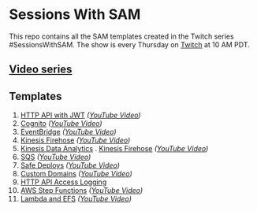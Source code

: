 <!-- Copyright 2020 Amazon.com, Inc. or its affiliates. All Rights Reserved.
SPDX-License-Identifier: MIT-0
//
Permission is hereby granted, free of charge, to any person obtaining a copy of this
software and associated documentation files (the "Software"), to deal in the Software
without restriction, including without limitation the rights to use, copy, modify,
merge, publish, distribute, sublicense, and/or sell copies of the Software, and to
permit persons to whom the Software is furnished to do so.
//
THE SOFTWARE IS PROVIDED "AS IS", WITHOUT WARRANTY OF ANY KIND, EXPRESS OR IMPLIED,
INCLUDING BUT NOT LIMITED TO THE WARRANTIES OF MERCHANTABILITY, FITNESS FOR A
PARTICULAR PURPOSE AND NONINFRINGEMENT. IN NO EVENT SHALL THE AUTHORS OR COPYRIGHT
HOLDERS BE LIABLE FOR ANY CLAIM, DAMAGES OR OTHER LIABILITY, WHETHER IN AN ACTION
OF CONTRACT, TORT OR OTHERWISE, ARISING FROM, OUT OF OR IN CONNECTION WITH THE
SOFTWARE OR THE USE OR OTHER DEALINGS IN THE SOFTWARE. -->

# Sessions With SAM

This repo contains all the SAM templates created in the Twitch series #SessionsWithSAM. The show is every Thursday on [Twitch](https://twitch.tv/aws) at 10 AM PDT.

## [Video series](https://slip.link/sws-vids)

## Templates
1. [HTTP API with JWT](./http-api/README.md) *([YouTube Video](https://youtu.be/klOScYEojzY))*
1. [Cognito](./cognito/README.md) *([YouTube Video](https://youtu.be/nBtWCjKd72M))*
1. [EventBridge](./eventbridge/README.md) *([YouTube Video](https://youtu.be/73R02KufLac))*
1. [Kinesis Firehose](./kinesis-firehose/README.md) *([YouTube Video](https://youtu.be/jdTBtaxs0hA))*
1. [Kinesis Data Analytics](./kinesis-firehose/README.md) . [Kinesis Firehose](./kinesis-firehose/README.md) *([YouTube Video](https://youtu.be/ce0v-q9EVTQ))*
1. [SQS](./sqs/README.md) *([YouTube Video](https://youtu.be/q2rbHMyJBDY))*
1. [Safe Deploys](./safe-deploys/README.md) *([YouTube Video](https://youtu.be/RE4r_6edaXc))*
1. [Custom Domains](./custom-domains/README.md) *([YouTube Video](https://youtu.be/4uXEGNKU5NI))*
1. [HTTP API Access Logging](./http-api-logging/README.md)
1. [AWS Step Functions](./step-functions/README.md) *([YouTube Video](https://youtu.be/BguUgdZwymQ))*
1. [Lambda and EFS](https://github.com/aws-samples/aws-lambda-efs-samples) *([YouTube Video](https://youtu.be/up1op216trk))*